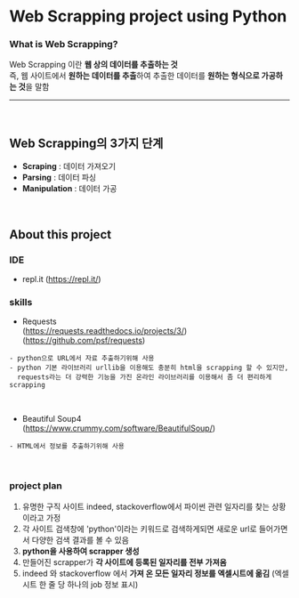 

# Web Scrapping project using Python


### What is Web Scrapping?

Web Scrapping 이란 **웹 상의 데이터를 추출하는 것**<br>
즉, 웹 사이트에서 **원하는 데이터를 추출**하여
추출한 데이터를 **원하는 형식으로 가공하는 것**을 말함

***
<br>

## Web Scrapping의 3가지 단계

* **Scraping** : 데이터 가져오기 
* **Parsing** : 데이터 파싱
* **Manipulation** : 데이터 가공

<br>

## About this project

### IDE
* repl.it (https://repl.it/)

### skills

* Requests <br>
(https://requests.readthedocs.io/projects/3/)
(https://github.com/psf/requests)
```
- python으로 URL에서 자료 추출하기위해 사용
- python 기본 라이브러리 urllib을 이용해도 충분히 html을 scrapping 할 수 있지만, 
  requests라는 더 강력한 기능을 가진 온라인 라이브러리를 이용해서 좀 더 편리하게 scrapping
```

<br>

* Beautiful Soup4<br>
(https://www.crummy.com/software/BeautifulSoup/)

```
- HTML에서 정보를 추출하기위해 사용
```

<br>

### project plan

1. 유명한 구직 사이트 indeed, stackoverflow에서 파이썬 관련 일자리를 찾는 상황이라고 가정<br>
2. 각 사이트 검색창에 'python'이라는 키워드로 검색하게되면 새로운 url로 들어가면서 다양한 검색 결과를 볼 수 있음<br>
3. **python을 사용하여 scrapper 생성**<br>
4. 만들어진 scrapper가 **각 사이트에 등록된 일자리를 전부 가져옴** <br>
5. indeed 와 stackoverflow 에서 **가져 온 모든 일자리 정보를 엑셀시트에 옮김**
(엑셀 시트 한 줄 당 하나의 job 정보 표시)


<br>












